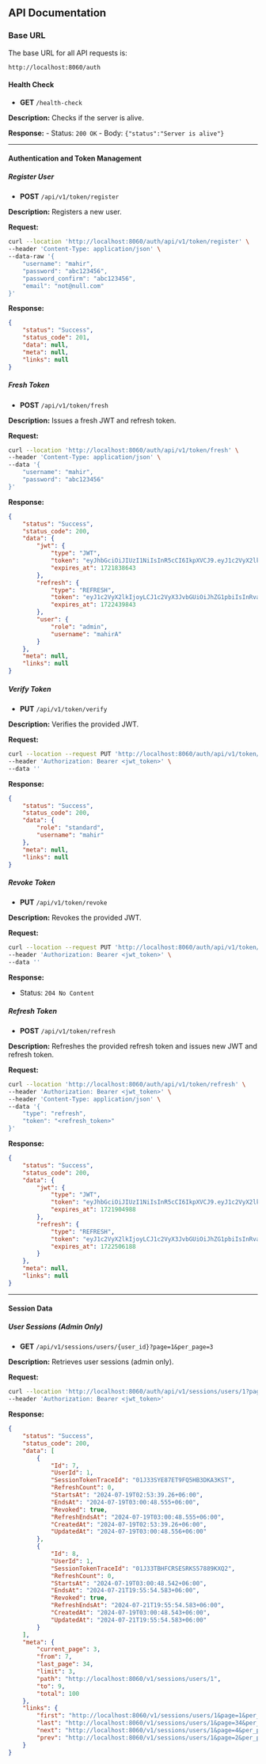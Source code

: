## API Documentation


### Base URL

The base URL for all API requests is:

`http://localhost:8060/auth`


#### Health Check

- **GET** `/health-check`

**Description:** Checks if the server is alive.

**Response:**
    - Status: `200 OK`
    - Body: `{"status":"Server is alive"}`

---
#### Authentication and Token Management

##### Register User


- **POST** `/api/v1/token/register`

**Description:** Registers a new user.

**Request:**

```sh
curl --location 'http://localhost:8060/auth/api/v1/token/register' \
--header 'Content-Type: application/json' \
--data-raw '{
    "username": "mahir",
    "password": "abc123456",
    "password_confirm": "abc123456",
    "email": "not@null.com"
}'
```

**Response:**

```json
{
    "status": "Success",
    "status_code": 201,
    "data": null,
    "meta": null,
    "links": null
}
```

##### Fresh Token


- **POST** `/api/v1/token/fresh`

**Description:** Issues a fresh JWT and refresh token.

**Request:**

```sh
curl --location 'http://localhost:8060/auth/api/v1/token/fresh' \
--header 'Content-Type: application/json' \
--data '{
    "username": "mahir",
    "password": "abc123456"
}'
```

**Response:**

```json
{
    "status": "Success",
    "status_code": 200,
    "data": {
        "jwt": {
            "type": "JWT",
            "token": "eyJhbGciOiJIUzI1NiIsInR5cCI6IkpXVCJ9.eyJ1c2VyX2lkIjoyLCJ1c2VyX3JvbGUiOiJhZG1pbiIsInRva2VuX2lkIjoiJDJhJDEwJC80TWIuZzVrdElXNjNhV3ZXLzlRcU9tVjFickVSMEdmNHZMYjJISGRoV0pqMU9CN0txN1dxIiwiZXhwIjoxNzIxODM4NjQzfQ.WrIvWwi396VsI9lVJDy14rAafU5j8ikjOcikSv-g49Y",
            "expires_at": 1721838643
        },
        "refresh": {
            "type": "REFRESH",
            "token": "eyJ1c2VyX2lkIjoyLCJ1c2VyX3JvbGUiOiJhZG1pbiIsInRva2VuX2lkIjoiJDJhJDEwJC80TWIuZzVrdElXNjNhV3ZXLzlRcU9tVjFickVSMEdmNHZMYjJISGRoV0pqMU9CN0txN1dxIiwiZXhwIjoxNzIyNDM5ODQzfQ.enmYQKamekbfSB57FTcC9v-MMa1fI-8Jt40cGhU0Ekk",
            "expires_at": 1722439843
        },
        "user": {
            "role": "admin",
            "username": "mahirA"
        }
    },
    "meta": null,
    "links": null
}
```

##### Verify Token


- **PUT** `/api/v1/token/verify`

**Description:** Verifies the provided JWT.

**Request:**

```sh
curl --location --request PUT 'http://localhost:8060/auth/api/v1/token/verify' \
--header 'Authorization: Bearer <jwt_token>' \
--data ''
```

**Response:**

```json
{
    "status": "Success",
    "status_code": 200,
    "data": {
        "role": "standard",
        "username": "mahir"
    },
    "meta": null,
    "links": null
}
```

##### Revoke Token


- **PUT** `/api/v1/token/revoke`

**Description:** Revokes the provided JWT.

**Request:**

```sh
curl --location --request PUT 'http://localhost:8060/auth/api/v1/token/revoke' \
--header 'Authorization: Bearer <jwt_token>' \
--data ''
```

**Response:**
- Status: `204 No Content`

##### Refresh Token


- **POST** `/api/v1/token/refresh`

**Description:** Refreshes the provided refresh token and issues new JWT and refresh token.

**Request:**

```sh
curl --location 'http://localhost:8060/auth/api/v1/token/refresh' \
--header 'Authorization: Bearer <jwt_token>' \
--header 'Content-Type: application/json' \
--data '{
    "type": "refresh",
    "token": "<refresh_token>"
}'
```

**Response:**

```json
{
    "status": "Success",
    "status_code": 200,
    "data": {
        "jwt": {
            "type": "JWT",
            "token": "eyJhbGciOiJIUzI1NiIsInR5cCI6IkpXVCJ9.eyJ1c2VyX2lkIjoyLCJ1c2VyX3JvbGUiOiJhZG1pbiIsInRva2VuX2lkIjoiJDJhJDEwJExVdml1dUF5dTEudS5UYUxmckkxcU90d01zS2hqS3o3d1FtM0g2QVJIeENycktDaER6ZW1hIiwiZXhwIjoxNzIxOTA0OTg4fQ.4qaaHWsi0S_2edUIpEaiEzrE5Hb16bBEmFYeuyfLlOk",
            "expires_at": 1721904988
        },
        "refresh": {
            "type": "REFRESH",
            "token": "eyJ1c2VyX2lkIjoyLCJ1c2VyX3JvbGUiOiJhZG1pbiIsInRva2VuX2lkIjoiJDJhJDEwJExVdml1dUF5dTEudS5UYUxmckkxcU90d01zS2hqS3o3d1FtM0g2QVJIeENycktDaER6ZW1hIiwiZXhwIjoxNzIyNTA2MTg4fQ.YfKfcaohhXGnnJ_BhBDyFATcofTsqAFQecAcPQ3ET8Y",
            "expires_at": 1722506188
        }
    },
    "meta": null,
    "links": null
}
```

---
#### Session Data

##### User Sessions (Admin Only)


- **GET** `/api/v1/sessions/users/{user_id}?page=1&per_page=3`

**Description:** Retrieves user sessions (admin only).

**Request:**

```sh
curl --location 'http://localhost:8060/auth/api/v1/sessions/users/1?page=1&per_page=3' \
--header 'Authorization: Bearer <jwt_token>'
```

**Response:**

```json
{
    "status": "Success",
    "status_code": 200,
    "data": [
        {
            "Id": 7,
            "UserId": 1,
            "SessionTokenTraceId": "01J33SYE87ET9FQ5HB3DKA3KST",
            "RefreshCount": 0,
            "StartsAt": "2024-07-19T02:53:39.26+06:00",
            "EndsAt": "2024-07-19T03:00:48.555+06:00",
            "Revoked": true,
            "RefreshEndsAt": "2024-07-19T03:00:48.555+06:00",
            "CreatedAt": "2024-07-19T02:53:39.26+06:00",
            "UpdatedAt": "2024-07-19T03:00:48.556+06:00"
        },
        {
            "Id": 8,
            "UserId": 1,
            "SessionTokenTraceId": "01J33TBHFCRSESRKS57889KXQ2",
            "RefreshCount": 0,
            "StartsAt": "2024-07-19T03:00:48.542+06:00",
            "EndsAt": "2024-07-21T19:55:54.583+06:00",
            "Revoked": true,
            "RefreshEndsAt": "2024-07-21T19:55:54.583+06:00",
            "CreatedAt": "2024-07-19T03:00:48.543+06:00",
            "UpdatedAt": "2024-07-21T19:55:54.583+06:00"
        }
    ],
    "meta": {
        "current_page": 3,
        "from": 7,
        "last_page": 34,
        "limit": 3,
        "path": "http://localhost:8060/v1/sessions/users/1",
        "to": 9,
        "total": 100
    },
    "links": {
        "first": "http://localhost:8060/v1/sessions/users/1&page=1&per_page=3",
        "last": "http://localhost:8060/v1/sessions/users/1&page=34&per_page=3",
        "next": "http://localhost:8060/v1/sessions/users/1&page=4&per_page=3",
        "prev": "http://localhost:8060/v1/sessions/users/1&page=2&per_page=3"
    }
}
```